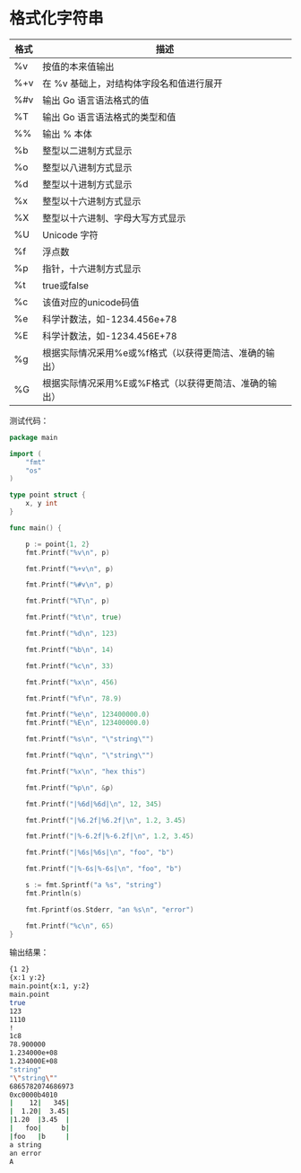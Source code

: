 # 格式化字符串

格式|描述
---|---
%v|按值的本来值输出
%+v|在 %v 基础上，对结构体字段名和值进行展开
%#v|输出 Go 语言语法格式的值
%T|输出 Go 语言语法格式的类型和值
%%|输出 % 本体
%b|整型以二进制方式显示
%o|整型以八进制方式显示
%d|整型以十进制方式显示
%x|整型以十六进制方式显示
%X|整型以十六进制、字母大写方式显示
%U|Unicode 字符
%f|浮点数
%p|指针，十六进制方式显示
%t|true或false
%c|该值对应的unicode码值
%e|科学计数法，如-1234.456e+78
%E|科学计数法，如-1234.456E+78
%g|根据实际情况采用%e或%f格式（以获得更简洁、准确的输出）
%G|根据实际情况采用%E或%F格式（以获得更简洁、准确的输出）


测试代码：
```go
package main

import (
    "fmt"
    "os"
)

type point struct {
    x, y int
}

func main() {

    p := point{1, 2}
    fmt.Printf("%v\n", p)

    fmt.Printf("%+v\n", p)

    fmt.Printf("%#v\n", p)

    fmt.Printf("%T\n", p)

    fmt.Printf("%t\n", true)

    fmt.Printf("%d\n", 123)

    fmt.Printf("%b\n", 14)

    fmt.Printf("%c\n", 33)

    fmt.Printf("%x\n", 456)

    fmt.Printf("%f\n", 78.9)

    fmt.Printf("%e\n", 123400000.0)
    fmt.Printf("%E\n", 123400000.0)

    fmt.Printf("%s\n", "\"string\"")

    fmt.Printf("%q\n", "\"string\"")

    fmt.Printf("%x\n", "hex this")

    fmt.Printf("%p\n", &p)

    fmt.Printf("|%6d|%6d|\n", 12, 345)

    fmt.Printf("|%6.2f|%6.2f|\n", 1.2, 3.45)

    fmt.Printf("|%-6.2f|%-6.2f|\n", 1.2, 3.45)

    fmt.Printf("|%6s|%6s|\n", "foo", "b")

    fmt.Printf("|%-6s|%-6s|\n", "foo", "b")

    s := fmt.Sprintf("a %s", "string")
    fmt.Println(s)

    fmt.Fprintf(os.Stderr, "an %s\n", "error")

    fmt.Printf("%c\n", 65)
}
```

输出结果：

```bash
{1 2}
{x:1 y:2}
main.point{x:1, y:2}
main.point
true
123
1110
!
1c8
78.900000
1.234000e+08
1.234000E+08
"string"
"\"string\""
6865782074686973
0xc0000b4010
|    12|   345|
|  1.20|  3.45|
|1.20  |3.45  |
|   foo|     b|
|foo   |b     |
a string
an error
A
```